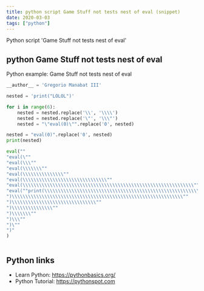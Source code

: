 ```yaml
---
title: python script Game Stuff not tests nest of eval (snippet)
date: 2020-03-03
tags: ["python"]
---
```

Python script 'Game Stuff not tests nest of eval'


## python Game Stuff not tests nest of eval

Python example: Game Stuff not tests nest of eval

```python
__author__ = 'Gregorio Manabat III'

nested = 'print("LOLOL")'

for i in range(6):
    nested = nested.replace('\\', '\\\\')
    nested = nested.replace('\"', '\\\"')
    nested = "\"eval(0)\"".replace('0', nested)

nested = "eval(0)".replace('0', nested)
print(nested)

eval(""
"eval(\""
"eval(\\\""
"eval(\\\\\\\""
"eval(\\\\\\\\\\\\\\\""
"eval(\\\\\\\\\\\\\\\\\\\\\\\\\\\\\\\""
"eval(\\\\\\\\\\\\\\\\\\\\\\\\\\\\\\\\\\\\\\\\\\\\\\\\\\\\\\\\\\\\\\\""
"eval(""print(\\\\\\\\\\\\\\\\\\\\\\\\\\\\\\\\\\\\\\\\\\\\\\\\\\\\\\\\\\\\\\\\\\\\\\\\\\\\\\\\\\\\\\\\\\\\\\\\\\\\\\\\\\\\\\\\\\\\\\\\\\\\\\\"LOLOL\\\\\\\\\\\\\\\\\\\\\\\\\\\\\\\\\\\\\\\\\\\\\\\\\\\\\\\\\\\\\\\\\\\\\\\\\\\\\\\\\\\\\\\\\\\\\\\\\\\\\\\\\\\\\\\\\\\\\\\\\\\\\\\")"
")\\\\\\\\\\\\\\\\\\\\\\\\\\\\\\\\\\\\\\\\\\\\\\\\\\\\\\\\\\\\\\\""
")\\\\\\\\\\\\\\\\\\\\\\\\\\\\\\\""
")\\\\\\\\\\\\\\\""
")\\\\\\\""
")\\\""
")\""
")"
)



```

## Python links

- Learn Python: https://pythonbasics.org/
- Python Tutorial: https://pythonspot.com
